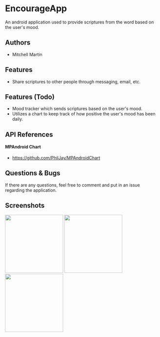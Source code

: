 # EncourageApp
An android application used to provide scriptures from the word 
based on the user's mood.

## Authors
- Mitchell Martin

## Features
- Share scriptures to other people through messaging, email, etc.

## Features (Todo)
- Mood tracker which sends scriptures based on the user's mood.
- Utilizes a chart to keep track of how positive the user's mood has been
  daily.
  
## API References
#### MPAndroid Chart
- https://github.com/PhilJay/MPAndroidChart

## Questions & Bugs
If there are any questions, feel free to comment and put in an issue regarding the application.

## Screenshots
<p float="left">
   <img src="https://i.postimg.cc/ncmdsFs4/encourage-app-scr0.png" width="190" />
   <img src="https://i.postimg.cc/vTVv6hmY/encourage-app-scr1.png" width="190" />
   <img src="https://i.postimg.cc/d3r800WD/encourage-app-scr2.png" width="190" />
</p>

